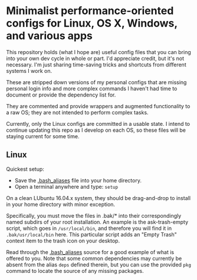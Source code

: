 # Minimalist performance-oriented configs for Linux, OS X, Windows, and various apps

This repository holds (what I hope are) useful config files that you can bring into your own dev cycle in whole or part.
I'd appreciate credit, but it's not necessary. I'm just sharing time-saving tricks and shortcuts from different systems I work on.

These are stripped down versions of my personal configs that are missing personal login info and more complex commands I haven't had time to document or provide the dependency list for.

They are commented and provide wrappers and augmented functionality to a raw OS; they are not intended to perform complex tasks.

Currently, only the Linux configs are committed in a usable state.
I intend to continue updating this repo as I develop on each OS, so these files will be staying current for some time.

## Linux

Quickest setup:
 
  - Save the [.bash_aliases](https://github.com/entangledloops/config/blob/master/linux/.bash_aliases) file into your home directory.
  - Open a terminal anywhere and type: `setup`

On a clean LUbuntu 16.04.x system, they should be drag-and-drop to install in your home directory with minor exception.

Specifically, you must move the files in .bak/* into their correspondingly named subdirs of your root installation. An example is the ask-trash-empty script, which goes in `/usr/local/bin`, and therefore you will find it in `.bak/usr/local/bin` here. This particular script adds an "Empty Trash" context item to the trash icon on your desktop.

Read through the [.bash_aliases](https://github.com/entangledloops/config/blob/master/linux/.bash_aliases) source for a good example of what is offered to you. Note that some common dependencies may currently be absent from the alias `deps` defined therein, but you can use the provided `pkg` command to locate the source of any missing packages.
